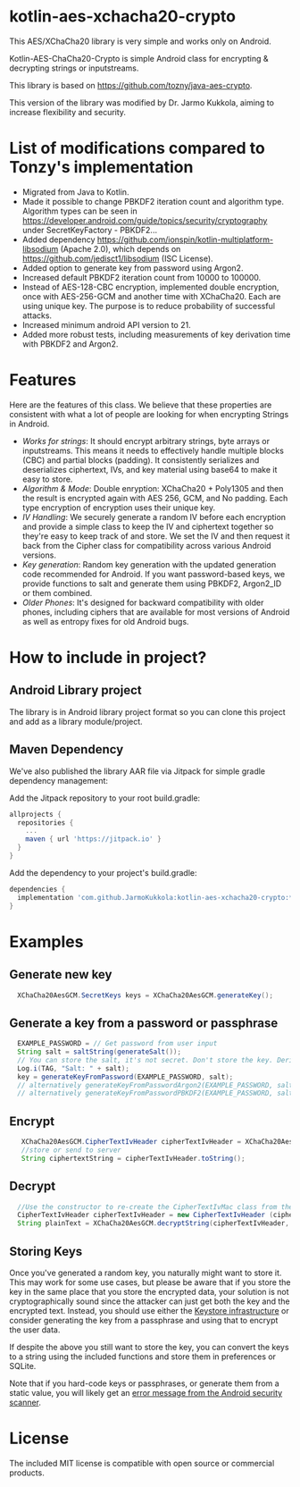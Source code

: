 kotlin-aes-xchacha20-crypto
===============

This AES/XChaCha20 library is very simple and works only on Android.

Kotlin-AES-ChaCha20-Crypto is simple Android class for encrypting &amp; decrypting strings or inputstreams.

This library is based on https://github.com/tozny/java-aes-crypto.

This version of the library was modified by Dr. Jarmo Kukkola, aiming to increase flexibility and security.

# List of modifications compared to Tonzy's implementation

* Migrated from Java to Kotlin.
* Made it possible to change PBKDF2 iteration count and algorithm type. Algorithm types can be seen in https://developer.android.com/guide/topics/security/cryptography under SecretKeyFactory - PBKDF2...
* Added dependency https://github.com/ionspin/kotlin-multiplatform-libsodium (Apache 2.0), which depends on https://github.com/jedisct1/libsodium (ISC License).
* Added option to generate key from password using Argon2.
* Increased default PBKDF2 iteration count from 10000 to 100000.
* Instead of AES-128-CBC encryption, implemented double encryption, once with AES-256-GCM and another time with XChaCha20. Each are using unique key. The purpose is to reduce probability of successful attacks.
* Increased minimum android API version to 21.
* Added more robust tests, including measurements of key derivation time with PBKDF2 and Argon2.

# Features

Here are the features of this class. We believe that these properties are consistent with what a lot of people are looking for when encrypting Strings in Android.

* *Works for strings*: It should encrypt arbitrary strings, byte arrays or inputstreams. This means it needs to effectively handle multiple blocks (CBC) and partial blocks (padding). It consistently serializes and deserializes ciphertext, IVs, and key material using base64 to make it easy to store.
* *Algorithm & Mode*: Double enryption: XChaCha20 + Poly1305 and then the result is encrypted again with AES 256, GCM, and No padding. Each type encryption of encryption uses their unique key.
* *IV Handling*: We securely generate a random IV before each encryption and provide a simple class to keep the IV and ciphertext together so they're easy to keep track of and store. We set the IV and then request it back from the Cipher class for compatibility across various Android versions.
* *Key generation*: Random key generation with the updated generation code recommended for Android. If you want password-based keys, we provide functions to salt and generate them using PBKDF2, Argon2_ID or them combined.
* *Older Phones*: It's designed for backward compatibility with older phones, including ciphers that are available for most versions of Android as well as entropy fixes for old Android bugs.


# How to include in project?

## Android Library project

The library is in Android library project format so you can clone this project
and add as a library module/project.

## Maven Dependency

We've also published the library AAR file via Jitpack for simple
gradle dependency management:

Add the Jitpack repository to your root build.gradle:

```groovy
allprojects {
  repositories {
    ...
    maven { url 'https://jitpack.io' }
  }
}
```

Add the dependency to your project's build.gradle:

```groovy
dependencies {
  implementation 'com.github.JarmoKukkola:kotlin-aes-xchacha20-crypto:*.*.*' // where *.*.* is the latest library version
}
```

# Examples

## Generate new key

```java
  XChaCha20AesGCM.SecretKeys keys = XChaCha20AesGCM.generateKey();
```

## Generate a key from a password or passphrase
```java
  EXAMPLE_PASSWORD = // Get password from user input
  String salt = saltString(generateSalt());
  // You can store the salt, it's not secret. Don't store the key. Derive from password every time
  Log.i(TAG, "Salt: " + salt);
  key = generateKeyFromPassword(EXAMPLE_PASSWORD, salt);
  // alternatively generateKeyFromPasswordArgon2(EXAMPLE_PASSWORD, salt); 
  // alternatively generateKeyFromPasswordPBKDF2(EXAMPLE_PASSWORD, salt); 
```

## Encrypt

```java
   XChaCha20AesGCM.CipherTextIvHeader cipherTextIvHeader = XChaCha20AesGCM.encrypt("some test", keys);
   //store or send to server
   String ciphertextString = cipherTextIvHeader.toString();
```

## Decrypt

```java
  //Use the constructor to re-create the CipherTextIvMac class from the string:
  CipherTextIvHeader cipherTextIvHeader = new CipherTextIvHeader (cipherTextString);
  String plainText = XChaCha20AesGCM.decryptString(cipherTextIvHeader, keys);
```

## Storing Keys

Once you've generated a random key, you naturally might want to store it. This
may work for some use cases, but please be aware that if you store the key in
the same place that you store the encrypted data, your solution is not
cryptographically sound since the attacker can just get both the key and the
encrypted text. Instead, you should use either the [Keystore
infrastructure](http://developer.android.com/training/articles/keystore.html)
or consider generating the key from a passphrase and using that to encrypt the
user data.

If despite the above you still want to store the key, you can convert the keys
to a string using the included functions and store them in preferences or
SQLite.

Note that if you hard-code keys or passphrases, or generate them from a static
value, you will likely get an [error message from the Android security scanner](https://support.google.com/faqs/answer/9450925).

# License

The included MIT license is compatible with open source or commercial products.

